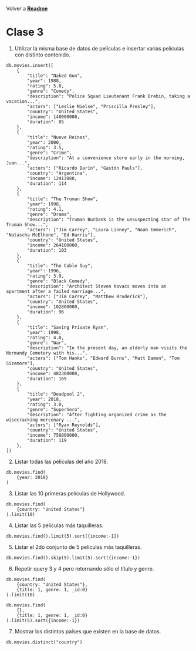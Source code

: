 Volver a **[Readme](https://github.com/NicoLaino/MongoDBSeminario/blob/main/readme.md)**

# Clase 3

1. Utilizar la misma base de datos de películas e insertar varias películas con distinto contenido.

```
db.movies.insert([
    {
        "title": "Naked Gun",
        "year": 1988,
        "rating": 5.0,
        "genre": "Comedy",
        "description": "Police Squad Lieutenant Frank Drebin, taking a vacation...",
        "actors": ["Leslie Nielse", "Priscilla Presley"],
        "country": "United States", 
        "income": 140000000,
        "duration": 85
    },
    {
        "title": "Nueve Reinas",
        "year": 2000,
        "rating": 3.5,
        "genre": "Crime",
        "description": "At a convenience store early in the morning, Juan...",
        "actors": ["Ricardo Darín", "Gastón Pauls"],
        "country": "Argentina", 
        "income": 12413888,
        "duration": 114
    },
    {
        "title": "The Truman Show",
        "year": 1998,
        "rating": 4.1,
        "genre": "Drama",
        "description": "Truman Burbank is the unsuspecting star of The Truman Show...",
        "actors": ["Jim Carrey", "Laura Linney", "Noah Emmerich", "Natascha McElhone", "Ed Harris"],
        "country": "United States", 
        "income": 264100000,
        "duration": 103
    },
    {
        "title": "The Cable Guy",
        "year": 1996,
        "rating": 3.9,
        "genre": "Black Comedy",
        "description": "Architect Steven Kovacs moves into an apartment after a failed marriage...",
        "actors": ["Jim Carrey", "Matthew Broderick"],
        "country": "United States", 
        "income": 102800000,
        "duration": 96
    },
    {
        "title": "Saving Private Ryan",
        "year": 1998,
        "rating": 4.0,
        "genre": "War",
        "description": "In the present day, an elderly man visits the Normandy Cemetery with his...",
        "actors": ["Tom Hanks", "Edward Burns", "Matt Damon", "Tom Sizemore"],
        "country": "United States", 
        "income": 482300000,
        "duration": 169
    },
    {
        "title": "Deadpool 2",
        "year": 2018,
        "rating": 3.0,
        "genre": "Superhero",
        "description": "After fighting organized crime as the wisecracking mercenary ...",
        "actors": ["Ryan Reynolds"],
        "country": "United States", 
        "income": 758800000,
        "duration": 119
    },
])
```

2. Listar todas las películas del año 2018.

```
db.movies.find(
    {year: 2018}
)
```

3. Listar las 10 primeras películas de Hollywood.

```
db.movies.find(
    {country: "United States"}
).limit(10)
```

4. Listar las 5 películas más taquilleras.

```
db.movies.find().limit(5).sort({income:-1})
```

5. Listar el 2do conjunto de 5 películas más taquilleras.

```
db.movies.find().skip(5).limit(5).sort({income:-1})
```

6. Repetir query 3 y 4 pero retornando sólo el título y genre.

```
db.movies.find(
    {country: "United States"},
    {title: 1, genre: 1, _id:0}
).limit(10)

db.movies.find(
    {},
    {title: 1, genre: 1, _id:0}
).limit(5).sort({income:-1})
```

7. Mostrar los distintos países que existen en la base de datos.

```
db.movies.distinct("country")
```